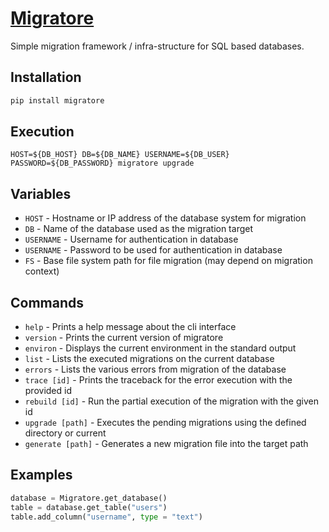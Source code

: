 # [Migratore](http://migratore.hive.pt)

Simple migration framework / infra-structure for SQL based databases.

## Installation

```bash
pip install migratore
```

## Execution

```
HOST=${DB_HOST} DB=${DB_NAME} USERNAME=${DB_USER} PASSWORD=${DB_PASSWORD} migratore upgrade
```

## Variables

* `HOST` - Hostname or IP address of the database system for migration
* `DB` - Name of the database used as the migration target
* `USERNAME` - Username for authentication in database
* `USERNAME` - Password to be used for authentication in database
* `FS` - Base file system path for file migration (may depend on migration context)

## Commands

* `help` - Prints a help message about the cli interface
* `version` - Prints the current version of migratore
* `environ` - Displays the current environment in the standard output
* `list` - Lists the executed migrations on the current database
* `errors` - Lists the various errors from migration of the database
* `trace [id]` - Prints the traceback for the error execution with the provided id
* `rebuild [id]` - Run the partial execution of the migration with the given id
* `upgrade [path]` - Executes the pending migrations using the defined directory or current
* `generate [path]` - Generates a new migration file into the target path

## Examples

```python
database = Migratore.get_database()
table = database.get_table("users")
table.add_column("username", type = "text")
```
